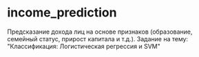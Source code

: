 # income_prediction
Предсказание дохода лиц на основе признаков (образование, семейный статус, прирост капитала и т.д.). Задание на тему: "Классификация: Логистическая регрессия и SVM"
